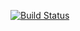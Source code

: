 [![Build Status](http://cfile28.uf.tistory.com/image/2764394B53E049EC08A37F)](http://www.kisec.com)
